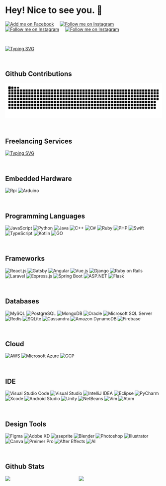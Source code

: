 # Hey! Nice to see you. 👋 

<!-- Social Badges https://github.com/alexandresanlim/Badges4-README.md-Profile -->
<p>
    <a href="https://www.facebook.com/JvMapote/"><img title="Add me on Facebook" src="https://img.shields.io/badge/Facebook-1877F2?style=for-the-badge&logo=facebook&logoColor=white" /></a>
    &#8287;&#8287;&#8287;
    <a href="https://www.instagram.com/jvmapote/"><img title="Follow me on Instagram" src="https://img.shields.io/badge/Instagram-E4405F?style=for-the-badge&logo=instagram&logoColor=white" /></a>
    &#8287;&#8287;&#8287;
    <a href="#"><img title="Follow me on Instagram" src="https://img.shields.io/badge/LinkedIn-0077B5?style=for-the-badge&logo=linkedin&logoColor=white" /></a>
    &#8287;&#8287;&#8287;
    <a href="mailto:mapotej@acm.org"><img title="Follow me on Instagram" src="https://img.shields.io/badge/Gmail-D14836?style=for-the-badge&logo=gmail&logoColor=white" /></a>
</p>

<p>&nbsp;</p>

<!-- Read ME Typing effect https://readme-typing-svg.herokuapp.com/demo/ -->
[![Typing SVG](https://readme-typing-svg.herokuapp.com?color=2196F3&size=22&width=650&lines=%7B%22Engr%22%3A+%22Jayvee+Navarro+Mapote%22%7D;%7B%22Aspiring%22%3A+%22Full-stack+Developer%22%7D;%7B%22Majoring+in%22%3A+%22Computer+Engineering%22%7D)](https://git.io/typing-svg)

<p>&nbsp;</p>

## Github Contributions
![snake gif](https://github.com/JvMapote/JvMapote/blob/output/github-contribution-grid-snake.svg)

<p>&nbsp;</p>

## Freelancing Services

[![Typing SVG](https://readme-typing-svg.demolab.com?font=Fira+Code&weight=500&pause=1000&multiline=true&width=650&height=110&lines=Mag+ayos+nang+Aircon%2C+Ref%2C+Electricfan%2C+Tv%2C+etc.;Hack+nang+facebook+kapag+nalimutan+mo+password.;Rice+to+electronics+Mastery+(Level+3);Demotivational+Speaker)](https://git.io/typing-svg)

<p>&nbsp;</p>

## Embedded Hardware

![Rpi](https://img.shields.io/badge/Raspberry%20Pi-A22846.svg?style=for-the-badge&logo=Raspberry-Pi&logoColor=white)
![Arduino](https://img.shields.io/badge/Arduino-00979D.svg?style=for-the-badge&logo=Arduino&logoColor=white)
<!-- + - ![]()+ -->

<p>&nbsp;</p>

## Programming Languages

![JavaScript](https://img.shields.io/badge/JavaScript-F7DF1E.svg?style=for-the-badge&logo=JavaScript&logoColor=F7DF1E)
![Python](https://img.shields.io/badge/Python-FFD43B?style=for-the-badge&logo=python&logoColor=darkgree)
![Java](https://img.shields.io/badge/Java-ED8B00?style=for-the-badge&logo=java&logoColor=white)
![C++](https://img.shields.io/badge/C++-00599C.svg?style=for-the-badge&logo=C++&logoColor=white)
![C#](https://img.shields.io/badge/C%23-239120?style=for-the-badge&logo=c-sharp&logoColor=white)
![Ruby](https://img.shields.io/badge/Ruby-CC342D.svg?style=for-the-badge&logo=Ruby&logoColor=white)
![PHP](https://img.shields.io/badge/PHP-777BB4.svg?style=for-the-badge&logo=PHP&logoColor=white)
![Swift](https://img.shields.io/badge/Swift-F05138.svg?style=for-the-badge&logo=Swift&logoColor=white)
![TypeScript](https://img.shields.io/badge/TypeScript-3178C6.svg?style=for-the-badge&logo=TypeScript&logoColor=white)
![Kotlin](https://img.shields.io/badge/Kotlin-7F52FF.svg?style=for-the-badge&logo=Kotlin&logoColor=white)
![GO](https://img.shields.io/badge/Go-00ADD8.svg?style=for-the-badge&logo=Go&logoColor=white)

<p>&nbsp;</p>

## Frameworks

![React.js](https://img.shields.io/badge/React-61DAFB.svg?style=for-the-badge&logo=React&logoColor=black)
![Gatsby](https://img.shields.io/badge/Gatsby-663399.svg?style=for-the-badge&logo=Gatsby&logoColor=white)
![Angular](https://img.shields.io/badge/Angular-DD0031.svg?style=for-the-badge&logo=Angular&logoColor=white)
![Vue.js](https://img.shields.io/badge/Vue.js-4FC08D.svg?style=for-the-badge&logo=vuedotjs&logoColor=white)
![Django](https://img.shields.io/badge/Django-092E20.svg?style=for-the-badge&logo=Django&logoColor=white)
![Ruby on Rails](https://img.shields.io/badge/Ruby%20on%20Rails-CC0000.svg?style=for-the-badge&logo=Ruby-on-Rails&logoColor=white)
![Laravel](https://img.shields.io/badge/Laravel-FF2D20.svg?style=for-the-badge&logo=Laravel&logoColor=white)
![Express.js](https://img.shields.io/badge/Express-000000.svg?style=for-the-badge&logo=Express&logoColor=white)
![Spring Boot](https://img.shields.io/badge/Spring%20Boot-6DB33F.svg?style=for-the-badge&logo=Spring-Boot&logoColor=white)
![ASP.NET](https://img.shields.io/badge/.NET-512BD4.svg?style=for-the-badge&logo=dotnet&logoColor=white)
![Flask](https://img.shields.io/badge/Flask-000000.svg?style=for-the-badge&logo=Flask&logoColor=white)

<p>&nbsp;</p>

## Databases

![MySQL](https://img.shields.io/badge/MySQL-4479A1.svg?style=for-the-badge&logo=MySQL&logoColor=white)
![PostgreSQL](https://img.shields.io/badge/PostgreSQL-4169E1.svg?style=for-the-badge&logo=PostgreSQL&logoColor=white)
![MongoDB](https://img.shields.io/badge/MongoDB-47A248.svg?style=for-the-badge&logo=MongoDB&logoColor=white)
![Oracle](https://img.shields.io/badge/Oracle-F80000.svg?style=for-the-badge&logo=Oracle&logoColor=white)
![Microsoft SQL Server](https://img.shields.io/badge/Microsoft%20SQL%20Server-CC2927.svg?style=for-the-badge&logo=Microsoft-SQL-Server&logoColor=white)
![Redis](https://img.shields.io/badge/Redis-DC382D.svg?style=for-the-badge&logo=Redis&logoColor=white)
![SQLite](https://img.shields.io/badge/SQLite-003B57.svg?style=for-the-badge&logo=SQLite&logoColor=white)
![Cassandra](https://img.shields.io/badge/Apache%20Cassandra-1287B1.svg?style=for-the-badge&logo=Apache-Cassandra&logoColor=white)
![Amazon DynamoDB](https://img.shields.io/badge/Amazon%20DynamoDB-4053D6.svg?style=for-the-badge&logo=Amazon-DynamoDB&logoColor=white)
![Firebase](https://img.shields.io/badge/Firebase-FFCA28.svg?style=for-the-badge&logo=Firebase&logoColor=black)


<p>&nbsp;</p>

## Cloud

![AWS](https://img.shields.io/badge/Amazon%20AWS-232F3E.svg?style=for-the-badge&logo=Amazon-AWS&logoColor=white)
![Microsoft Azure](https://img.shields.io/badge/Microsoft%20Azure-0078D4.svg?style=for-the-badge&logo=Microsoft-Azure&logoColor=white)
![GCP](https://img.shields.io/badge/Google%20Cloud-4285F4.svg?style=for-the-badge&logo=Google-Cloud&logoColor=white)

<p>&nbsp;</p>

## IDE 

![Visual Studio Code](https://img.shields.io/badge/Visual%20Studio%20Code-007ACC.svg?style=for-the-badge&logo=Visual-Studio-Code&logoColor=white)
![Visual Studio](https://img.shields.io/badge/Visual%20Studio-5C2D91.svg?style=for-the-badge&logo=Visual-Studio&logoColor=white)
![IntelliJ IDEA](https://img.shields.io/badge/IntelliJ%20IDEA-000000.svg?style=for-the-badge&logo=IntelliJ-IDEA&logoColor=white)
![Eclipse](https://img.shields.io/badge/Eclipse%20IDE-2C2255.svg?style=for-the-badge&logo=Eclipse-IDE&logoColor=white)
![PyCharm](https://img.shields.io/badge/PyCharm-000000.svg?style=for-the-badge&logo=PyCharm&logoColor=white)
![Xcode](https://img.shields.io/badge/Xcode-147EFB.svg?style=for-the-badge&logo=Xcode&logoColor=white)
![Android Studio](https://img.shields.io/badge/Android%20Studio-3DDC84.svg?style=for-the-badge&logo=Android-Studio&logoColor=white)
![Unity](https://img.shields.io/badge/Unity-FFFFFF.svg?style=for-the-badge&logo=Unity&logoColor=black)
![NetBeans](https://img.shields.io/badge/Apache%20NetBeans%20IDE-1B6AC6.svg?style=for-the-badge&logo=Apache-NetBeans-IDE&logoColor=white)
![Vim](https://img.shields.io/badge/Vim-019733.svg?style=for-the-badge&logo=Vim&logoColor=white)
![Atom](https://img.shields.io/badge/Atom-66595C.svg?style=for-the-badge&logo=Atom&logoColor=white)

<p>&nbsp;</p>

## Design Tools 

![Figma](https://img.shields.io/badge/Figma-F24E1E.svg?style=for-the-badge&logo=Figma&logoColor=white)
![Adobe XD](https://img.shields.io/badge/Adobe%20XD-FF61F6.svg?style=for-the-badge&logo=Adobe-XD&logoColor=white)
![aseprite](https://img.shields.io/badge/Aseprite-7D929E.svg?style=for-the-badge&logo=Aseprite&logoColor=white)
![Blender](https://img.shields.io/badge/Blender-F5792A.svg?style=for-the-badge&logo=Blender&logoColor=white)
![Photoshop](https://img.shields.io/badge/Adobe%20Photoshop-31A8FF.svg?style=for-the-badge&logo=Adobe-Photoshop&logoColor=white)
![Illustrator](https://img.shields.io/badge/Adobe%20Illustrator-FF9A00.svg?style=for-the-badge&logo=Adobe-Illustrator&logoColor=white)
![Canva](https://img.shields.io/badge/Canva-00C4CC.svg?style=for-the-badge&logo=Canva&logoColor=white)
![Preimer Pro](https://img.shields.io/badge/Adobe%20Premiere%20Pro-9999FF.svg?style=for-the-badge&logo=Adobe-Premiere-Pro&logoColor=white)
![After Effects](https://img.shields.io/badge/Adobe%20After%20Effects-9999FF.svg?style=for-the-badge&logo=Adobe-After-Effects&logoColor=white)
![AI](https://img.shields.io/badge/Adobe%20Illustrator-FF9A00.svg?style=for-the-badge&logo=Adobe-Illustrator&logoColor=white)


<p>&nbsp;</p>

## Github Stats <!-- https://github.com/DenverCoder1/github-readme-streak-stats -->

<img align="left" width="47%" src = "https://github-readme-stats.vercel.app/api?username=JvMapote&theme=onedark&show_icons=true" /><img align="left" width="47%" src = "https://github-readme-stats.vercel.app/api/top-langs/?username=JvMapote&layout=compact&theme=onedark&show" />

<p>&nbsp;</p>




